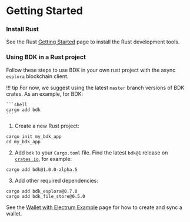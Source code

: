 # Getting Started

### Install Rust

See the Rust [Getting Started] page to install the Rust development tools.

### Using BDK in a Rust project

Follow these steps to use BDK in your own rust project with the async `esplora` blockchain client.

!!! tip
    For now, we suggest using the latest `master` branch versions of BDK crates.
    As an example, for BDK:

    ```shell
    cargo add bdk
    ```

1. Create a new Rust project:

```shell
cargo init my_bdk_app
cd my_bdk_app
```

2. Add `bdk` to your `Cargo.toml` file. Find the latest `bdk@1` release on [`crates.io`](https://crates.io/crates/bdk/versions), for example:

```shell
cargo add bdk@1.0.0-alpha.5
```

3. Add other required dependencies:

```shell
cargo add bdk_esplora@0.7.0
cargo add bdk_file_store@0.5.0
```

See the [Wallet with Electrum Example](../book/electrum-wallet.md) page for how to create and sync a wallet.

[Getting Started]: https://www.rust-lang.org/learn/get-started
